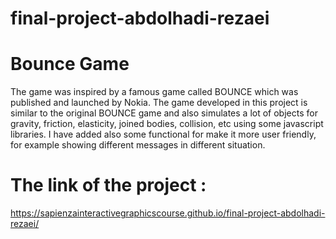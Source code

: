 # final-project-abdolhadi-rezaei
# Bounce Game
The game was inspired by a famous game called
BOUNCE which was published and launched by
Nokia.
The game developed in this project is similar to the
original BOUNCE game and also simulates a lot of
objects for gravity, friction, elasticity, joined bodies,
collision, etc using some javascript libraries.
I have added also some functional for make it more
user friendly, for example showing different
messages in different situation.

# The link of the project : 
https://sapienzainteractivegraphicscourse.github.io/final-project-abdolhadi-rezaei/
